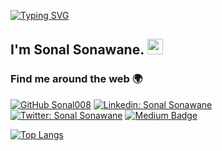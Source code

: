 [![Typing SVG](https://readme-typing-svg.herokuapp.com/?color=tokyonight&size=35&center=true&vCenter=true&width=1000&lines=HELLO+THERE!;HERE+TO+EXPLORE+AI+AND+MACHINE+LEARNING;LET'S+MAKE+CODIND+EASY)](https://git.io/typing-svg)

## I'm Sonal Sonawane. <img src="https://media.giphy.com/media/hvRJCLFzcasrR4ia7z/giphy.gif" width="25px">
### Find me around the web 🌍 

[![GitHub Sonal008](https://img.shields.io/github/followers/Sonal008?label=follow&style=social)](https://github.com/Sonal008)
[![Linkedin: Sonal Sonawane](https://img.shields.io/badge/-Sonal%20Sonawane-blue?style=flat-square&logo=Linkedin&logoColor=white&link=https://www.linkedin.com/in/sonalsonawane08/)](https://www.linkedin.com/in/sonalsonawane08/)
[![Twitter: Sonal Sonawane](https://img.shields.io/twitter/follow/SonalSonawane?style=social)](https://twitter.com/Sonal86569019")
[![Medium Badge](https://img.shields.io/badge/-@Sonal%20Sonawane-black?style=flat-square&labelColor=000000&logo=Medium&link=https://medium.com/@Sonal_Sonawane)](https://medium.com/@Sonal_Sonawane)

[![Top Langs](https://github-readme-stats.vercel.app/api/top-langs/?username=Sonal008&layout=compact&theme=calm)](https://github.com/Sonal008/github-readme-stats)
